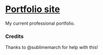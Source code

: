 # [Portfolio site](https://rsdesoto.github.io)

My current professional portfolio.

### Credits

Thanks to @sublimemarch for help with this!
